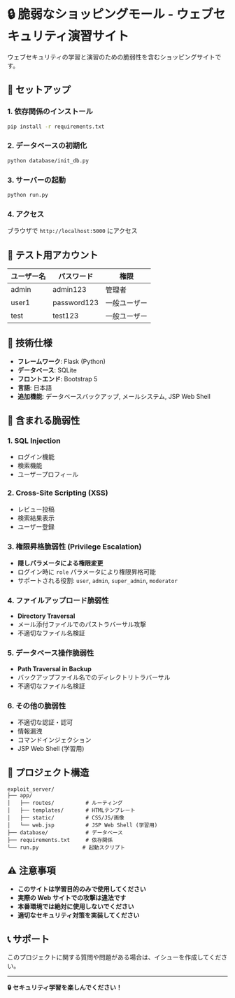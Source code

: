 # 🔒 脆弱なショッピングモール - ウェブセキュリティ演習サイト

ウェブセキュリティの学習と演習のための脆弱性を含むショッピングサイトです。

## 🚀 セットアップ

### 1. 依存関係のインストール

```bash
pip install -r requirements.txt
```

### 2. データベースの初期化

```bash
python database/init_db.py
```

### 3. サーバーの起動

```bash
python run.py
```

### 4. アクセス

ブラウザで `http://localhost:5000` にアクセス

## 👥 テスト用アカウント

| ユーザー名 | パスワード  | 権限         |
| ---------- | ----------- | ------------ |
| admin      | admin123    | 管理者       |
| user1      | password123 | 一般ユーザー |
| test       | test123     | 一般ユーザー |

## 🔧 技術仕様

- **フレームワーク**: Flask (Python)
- **データベース**: SQLite
- **フロントエンド**: Bootstrap 5
- **言語**: 日本語
- **追加機能**: データベースバックアップ, メールシステム, JSP Web Shell

## 🚨 含まれる脆弱性

### 1. SQL Injection

- ログイン機能
- 検索機能
- ユーザープロフィール

### 2. Cross-Site Scripting (XSS)

- レビュー投稿
- 検索結果表示
- ユーザー登録

### 3. **権限昇格脆弱性 (Privilege Escalation)**

- **隠しパラメータによる権限変更**
- ログイン時に `role` パラメータにより権限昇格可能
- サポートされる役割: `user`, `admin`, `super_admin`, `moderator`

### 4. **ファイルアップロード脆弱性**

- **Directory Traversal**
- メール添付ファイルでのパストラバーサル攻撃
- 不適切なファイル名検証

### 5. **データベース操作脆弱性**

- **Path Traversal in Backup**
- バックアップファイル名でのディレクトリトラバーサル
- 不適切なファイル名検証

### 6. その他の脆弱性

- 不適切な認証・認可
- 情報漏洩
- コマンドインジェクション
- JSP Web Shell (学習用)

## 📁 プロジェクト構造

```
exploit_server/
├── app/
│   ├── routes/          # ルーティング
│   ├── templates/       # HTMLテンプレート
│   ├── static/          # CSS/JS/画像
│   └── web.jsp          # JSP Web Shell (学習用)
├── database/            # データベース
├── requirements.txt     # 依存関係
└── run.py              # 起動スクリプト
```

## ⚠️ 注意事項

- **このサイトは学習目的のみで使用してください**
- **実際の Web サイトでの攻撃は違法です**
- **本番環境では絶対に使用しないでください**
- **適切なセキュリティ対策を実装してください**

## 📞 サポート

このプロジェクトに関する質問や問題がある場合は、イシューを作成してください。

---

**🔒 セキュリティ学習を楽しんでください！**
